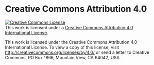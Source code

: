 # Creative Commons Attribution 4.0 <br />
<a rel="license" href="http://creativecommons.org/licenses/by/4.0/"><img alt="Creative Commons License" style="border-width:0"
src="https://i.creativecommons.org/l/by/4.0/88x31.png" /></a><br />This work is licensed under a <a rel="license"
href="http://creativecommons.org/licenses/by/4.0/">Creative Commons Attribution 4.0 International License</a>.

This work is licensed under the Creative Commons Attribution 4.0 International License. To view a copy of this license, visit <br />
http://creativecommons.org/licenses/by/4.0/ or send a letter to Creative Commons, PO Box 1866, Mountain View, CA 94042, USA.
